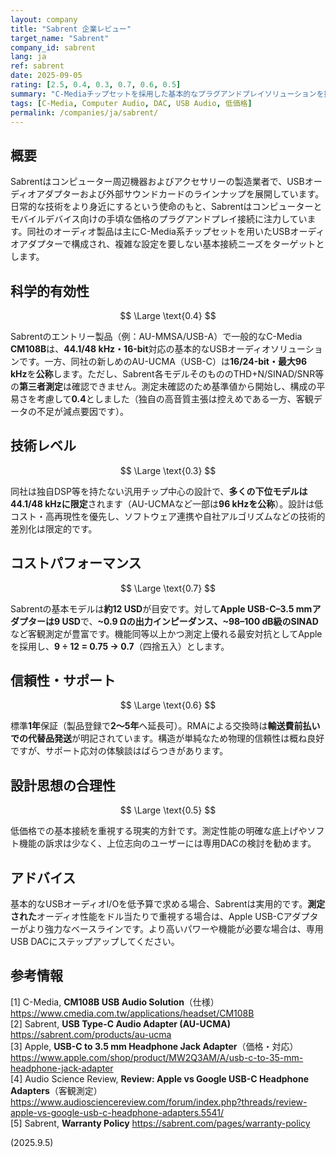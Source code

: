 ```yaml
---
layout: company
title: "Sabrent 企業レビュー"
target_name: "Sabrent"
company_id: sabrent
lang: ja
ref: sabrent
date: 2025-09-05
rating: [2.5, 0.4, 0.3, 0.7, 0.6, 0.5]
summary: "C-Mediaチップセットを採用した基本的なプラグアンドプレイソリューションを提供する予算重視のUSBオーディオアダプター製造業者。基本的な接続ニーズには適切な性能を提供するが、高度なオーディオ技術革新は欠如している。"
tags: [C-Media, Computer Audio, DAC, USB Audio, 低価格]
permalink: /companies/ja/sabrent/
---
```

## 概要

Sabrentはコンピューター周辺機器およびアクセサリーの製造業者で、USBオーディオアダプターおよび外部サウンドカードのラインナップを展開しています。日常的な技術をより身近にするという使命のもと、Sabrentはコンピューターとモバイルデバイス向けの手頃な価格のプラグアンドプレイ接続に注力しています。同社のオーディオ製品は主にC-Media系チップセットを用いたUSBオーディオアダプターで構成され、複雑な設定を要しない基本接続ニーズをターゲットとします。

## 科学的有効性

$$ \Large \text{0.4} $$

Sabrentのエントリー製品（例：AU-MMSA/USB-A）で一般的なC-Media **CM108B**は、**44.1/48 kHz・16-bit**対応の基本的なUSBオーディオソリューションです。一方、同社の新しめのAU-UCMA（USB-C）は**16/24-bit・最大96 kHz**を**公称**します。ただし、Sabrent各モデルそのもののTHD+N/SINAD/SNR等の**第三者測定**は確認できません。測定未確認のため基準値から開始し、構成の平易さを考慮して**0.4**としました（独自の高音質主張は控えめである一方、客観データの不足が減点要因です）。

## 技術レベル

$$ \Large \text{0.3} $$

同社は独自DSP等を持たない汎用チップ中心の設計で、**多くの下位モデルは44.1/48 kHzに限定**されます（AU-UCMAなど一部は**96 kHzを公称**）。設計は低コスト・高再現性を優先し、ソフトウェア連携や自社アルゴリズムなどの技術的差別化は限定的です。

## コストパフォーマンス

$$ \Large \text{0.7} $$

Sabrentの基本モデルは**約12 USD**が目安です。対して**Apple USB-C–3.5 mmアダプターは9 USD**で、**~0.9 Ωの出力インピーダンス、~98–100 dB級のSINAD**など客観測定が豊富です。機能同等以上かつ測定上優れる最安対抗としてAppleを採用し、**9 ÷ 12 = 0.75 → 0.7**（四捨五入）とします。

## 信頼性・サポート

$$ \Large \text{0.6} $$

標準**1年**保証（製品登録で**2〜5年**へ延長可）。RMAによる交換時は**輸送費前払いでの代替品発送**が明記されています。構造が単純なため物理的信頼性は概ね良好ですが、サポート応対の体験談はばらつきがあります。

## 設計思想の合理性

$$ \Large \text{0.5} $$

低価格での基本接続を重視する現実的方針です。測定性能の明確な底上げやソフト機能の訴求は少なく、上位志向のユーザーには専用DACの検討を勧めます。

## アドバイス

基本的なUSBオーディオI/Oを低予算で求める場合、Sabrentは実用的です。**測定された**オーディオ性能をドル当たりで重視する場合は、Apple USB-Cアダプターがより強力なベースラインです。より高いパワーや機能が必要な場合は、専用USB DACにステップアップしてください。

## 参考情報

[1] C-Media, **CM108B USB Audio Solution**（仕様） https://www.cmedia.com.tw/applications/headset/CM108B  
[2] Sabrent, **USB Type-C Audio Adapter (AU-UCMA)** https://sabrent.com/products/au-ucma  
[3] Apple, **USB-C to 3.5 mm Headphone Jack Adapter**（価格・対応） https://www.apple.com/shop/product/MW2Q3AM/A/usb-c-to-35-mm-headphone-jack-adapter  
[4] Audio Science Review, **Review: Apple vs Google USB-C Headphone Adapters**（客観測定） https://www.audiosciencereview.com/forum/index.php?threads/review-apple-vs-google-usb-c-headphone-adapters.5541/  
[5] Sabrent, **Warranty Policy** https://sabrent.com/pages/warranty-policy

(2025.9.5)
